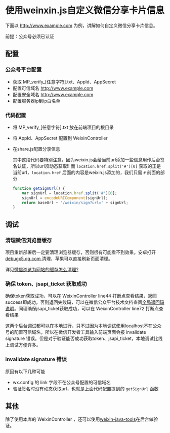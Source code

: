# 使用weinxin.js自定义微信分享卡片信息

下面以 http://www.example.com 为例，讲解如何自定义微信分享卡片信息。

前提：公众号必须已认证

## 配置
### 公众号平台配置
- 获取 MP\_verify_[任意字符].txt、AppId、AppSecret
- 配置可信域名 http://www.example.com
- 配置安全域名 http://www.example.com
- 配置服务器ip到ip白名单

### 代码配置

- 将 MP\_verify_[任意字符].txt 放在前端项目的根目录
- 将 AppId、AppSecret 配置到 WeixinController
- 在share.js配置分享信息
    
    其中这段代码要特别注意，因为weixin.js会给当前url添加一些信息用作后台签名认证，所以url须动态获取!! 而 `location.href.split('#')[0]` 获取的正是当前url，`location.href` 后面的内容是weixin.js添加的，我们只需 `#` 前面的部分 
    
    ````js
    function getSignUrl() {
        var signUrl = location.href.split('#')[0];
        signUrl = encodeURIComponent(signUrl);
        return baseUrl + '/weixin/sign?url=' + signUrl;
    }
    ````

## 调试

### 清理微信浏览器缓存

项目重新部署后一定要清理浏览器缓存，否则很有可能看不到效果。安卓打开 [debugx5.qq.com ](debugx5.qq.com) 清理，苹果可以直接刷新页面清理。

详见[微信浏览为网站的缓存怎么清理?](https://www.zhihu.com/question/22471239)

### 确保 token、jsapi_ticket 获取成功

确保token获取成功，可以在 WeixinController line44 打断点查看结果，返回success即成功，否则返回失败码，可以在微信公众平台技术文档查阅[全局返回码说明](https://mp.weixin.qq.com/wiki?t=resource/res_main&id=mp1433747234)。同理确保jsapi_ticket获取成功，可以在 WeixinController line72 打断点查看结果

这两个后台调试都可以在本地进行，只不过因为本地调试使用localhost不在公众号的配置可信域名，所以在微信开发者工具输入前端页面会报 invalidate signature 错误。但是对于验证能否成功获取token、jsapi_ticket，本地调试比线上调试方便许多。

### invalidate signature 错误

原因有以下几种可能 

- wx.config 的 link 字段不在公众号配置的可信域名
- 验证签名时没有动态获取url，也就是上面代码配置提到的 `getSignUrl` 函数

## 其他

除了使用本库的 WeixinController ，还可以使用[weixin-java-tools](https://github.com/Wechat-Group/weixin-java-tools/)在后台做验证。
